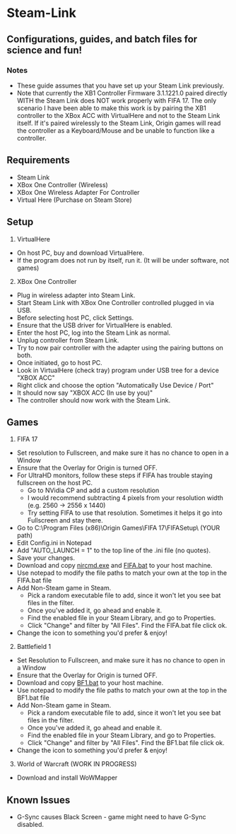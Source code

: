# Steam-Link

## Configurations, guides, and batch files for science and fun!

### Notes
  * These guide assumes that you have set up your Steam Link previously.
  * Note that currently the XB1 Controller Firmware 3.1.1221.0 paired directly WITH the Steam Link does NOT work properly with FIFA 17. The only scenario I have been able to make this work is by pairing the XB1 controller to the XBox ACC with VirtualHere and not to the Steam Link itself. If it's paired wirelessly to the Steam Link, Origin games will read the controller as a Keyboard/Mouse and be unable to function like a controller.


## Requirements
 * Steam Link
 * XBox One Controller (Wireless)
 * XBox One Wireless Adapter For Controller
 * Virtual Here (Purchase on Steam Store)
  
## Setup
1. VirtualHere
  * On host PC, buy and download VirtualHere.
  * If the program does not run by itself, run it. (It will be under software, not games)
  
2. XBox One Controller  
  * Plug in wireless adapter into Steam Link.
  * Start Steam Link with XBox One Controller controlled plugged in via USB.
  * Before selecting host PC, click Settings.
  * Ensure that the USB driver for VirtualHere is enabled.
  * Enter the host PC, log into the Steam Link as normal.
  * Unplug controller from Steam Link. 
  * Try to now pair controller with the adapter using the pairing buttons on both.
  * Once initiated, go to host PC. 
  * Look in VirtualHere (check tray) program under USB tree for a device "XBOX ACC"
  * Right click and choose the option "Automatically Use Device / Port" 
  * It should now say "XBOX ACC (In use by you)"
  * The controller should now work with the Steam Link.
    
## Games 

1. FIFA 17
  * Set resolution to Fullscreen, and make sure it has no chance to open in a Window
  * Ensure that the Overlay for Origin is turned OFF.
  * For UltraHD monitors, follow these steps if FIFA has trouble staying fullscreen on the host PC.
	* Go to NVidia CP and add a custom resolution
	* I would recommend subtracting 4 pixels from your resolution width (e.g. 2560 -> 2556 x 1440)
	* Try setting FIFA to use that resolution. Sometimes it helps it go into Fullscreen and stay there.
  * Go to C:\Program Files (x86)\Origin Games\FIFA 17\FIFASetup\  (YOUR path)
  * Edit Config.ini in Notepad
  * Add "AUTO_LAUNCH = 1" to the top line of the .ini file (no quotes).
  * Save your changes.
  * Download and copy [nircmd.exe](http://nircmd.nirsoft.net/) and [FIFA.bat](../master/FIFA.bat) to your host machine.
  * Use notepad to modify the file paths to match your own at the top in the FIFA.bat file
  * Add Non-Steam game in Steam. 
	* Pick a random executable file to add, since it won't let you see bat files in the filter.
	* Once you've added it, go ahead and enable it.
	* Find the enabled file in your Steam Library, and go to Properties.
	* Click "Change" and filter by "All Files". Find the FIFA.bat file click ok.
  * Change the icon to something you'd prefer & enjoy!
  
2. Battlefield 1
  * Set Resolution to Fullscreen, and make sure it has no chance to open in a Window
  * Ensure that the Overlay for Origin is turned OFF.
  * Download and copy [BF1.bat](../master/BF1.bat) to your host machine.
  * Use notepad to modify the file paths to match your own at the top in the BF1.bat file
  * Add Non-Steam game in Steam. 
	* Pick a random executable file to add, since it won't let you see bat files in the filter.
	* Once you've added it, go ahead and enable it.
	* Find the enabled file in your Steam Library, and go to Properties.
	* Click "Change" and filter by "All Files". Find the BF1.bat file click ok.
  * Change the icon to something you'd prefer & enjoy!	

3. World of Warcraft (WORK IN PROGRESS)
  * Download and install WoWMapper
    
 
## Known Issues
  * G-Sync causes Black Screen - game might need to have G-Sync disabled.
  
